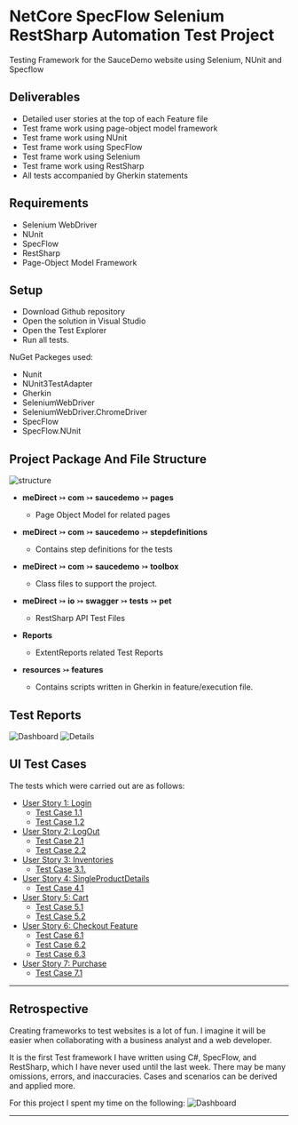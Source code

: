 # NetCore SpecFlow Selenium RestSharp Automation Test Project
 Testing Framework for the SauceDemo website using Selenium, NUnit and Specflow

## Deliverables
 - Detailed user stories at the top of each Feature file 
 - Test frame work using page-object model framework
 - Test frame work using NUnit
 - Test frame work using SpecFlow
 - Test frame work using Selenium
 - Test frame work using RestSharp
 - All tests accompanied by Gherkin statements

## Requirements
 - Selenium WebDriver
 - NUnit
 - SpecFlow
 - RestSharp
 - Page-Object Model Framework

## Setup 
 - Download Github repository
 - Open the solution in Visual Studio
 - Open the Test Explorer
 - Run all tests.

NuGet Packeges used:
 - Nunit
 - NUnit3TestAdapter
 - Gherkin
 - SeleniumWebDriver
 - SeleniumWebDriver.ChromeDriver
 - SpecFlow
 - SpecFlow.NUnit

## Project Package And File Structure
   ![structure](NetCoreSpecFlowTask/sourceDocs/structure.png)

* **meDirect** ↣ **com** ↣ **saucedemo** ↣ **pages**
  * Page Object Model for related pages
 
 
* **meDirect** ↣ **com** ↣ **saucedemo** ↣ **stepdefinitions**
  * Contains step definitions for the tests


* **meDirect** ↣ **com** ↣ **saucedemo** ↣ **toolbox**
  * Class files to support the project.

   
* **meDirect** ↣ **io** ↣ **swagger** ↣ **tests** ↣ **pet**
   * RestSharp API Test Files


* **Reports** 
    * ExtentReports related Test Reports


* **resources** ↣ **features** 
   * Contains scripts written in Gherkin in feature/execution file.

## Test Reports
   ![Dashboard](NetCoreSpecFlowTask/sourceDocs/dashboard.png)
   ![Details](NetCoreSpecFlowTask/sourceDocs/details.png)

## UI Test Cases

The tests which were carried out are as follows:

 - [User Story 1: Login](https://github.com/esalkan/AutomationNetCoreSpecFlowSelenium/projects/1#card-82218922)
   - [Test Case 1.1](https://github.com/esalkan/AutomationNetCoreSpecFlowSelenium/projects/1#card-82219475)
   - [Test Case 1.2](https://github.com/esalkan/AutomationNetCoreSpecFlowSelenium/projects/1#card-82219703)
 - [User Story 2: LogOut](https://github.com/esalkan/AutomationNetCoreSpecFlowSelenium/projects/1#card-82220001)
   - [Test Case 2.1](https://github.com/esalkan/AutomationNetCoreSpecFlowSelenium/projects/1#card-82220114)
   - [Test Case 2.2](https://github.com/esalkan/AutomationNetCoreSpecFlowSelenium/projects/1#card-82220262)
 - [User Story 3: Inventories](https://github.com/esalkan/AutomationNetCoreSpecFlowSelenium/projects/1#card-82294610)
   - [Test Case 3.1.](https://github.com/esalkan/AutomationNetCoreSpecFlowSelenium/projects/1#card-82294863)
 - [User Story 4: SingleProductDetails](https://github.com/esalkan/AutomationNetCoreSpecFlowSelenium/projects/1#card-82294971)
   - [Test Case 4.1](https://github.com/esalkan/AutomationNetCoreSpecFlowSelenium/projects/1#card-82295153)
 - [User Story 5: Cart](https://github.com/esalkan/AutomationNetCoreSpecFlowSelenium/projects/1#card-82295355)
   - [Test Case 5.1](https://github.com/esalkan/AutomationNetCoreSpecFlowSelenium/projects/1#card-82295421)
   - [Test Case 5.2](https://github.com/esalkan/AutomationNetCoreSpecFlowSelenium/projects/1#card-82295478)
 - [User Story 6: Checkout Feature](https://github.com/esalkan/AutomationNetCoreSpecFlowSelenium/projects/1#card-82295583)
   - [Test Case 6.1](https://github.com/esalkan/AutomationNetCoreSpecFlowSelenium/projects/1#card-82295673)
   - [Test Case 6.2](https://github.com/esalkan/AutomationNetCoreSpecFlowSelenium/projects/1#card-82295860)
   - [Test Case 6.3](https://github.com/esalkan/AutomationNetCoreSpecFlowSelenium/projects/1#card-82295982)
 - [User Story 7: Purchase](https://github.com/esalkan/AutomationNetCoreSpecFlowSelenium/projects/1#card-82296080)
   - [Test Case 7.1](https://github.com/esalkan/AutomationNetCoreSpecFlowSelenium/projects/1#card-82296228)

<hr>



## Retrospective
Creating frameworks to test websites is a lot of fun. I imagine it will be easier when collaborating with a business analyst and a web developer.

It is the first Test framework I have written using C#, SpecFlow, and RestSharp, which I have never used until the last week. There may be many omissions, errors, and inaccuracies. Cases and scenarios can be derived and applied more.

For this project I spent my time on the following:
![Dashboard](NetCoreSpecFlowTask/sourceDocs/waka.png)
<hr>